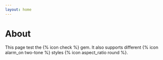 ```yaml
---
layout: home
---
```


# About

This page test the {% icon check %} gem.
It also supports different {% icon alarm_on two-tone %} styles
{% icon aspect_ratio round %}.
